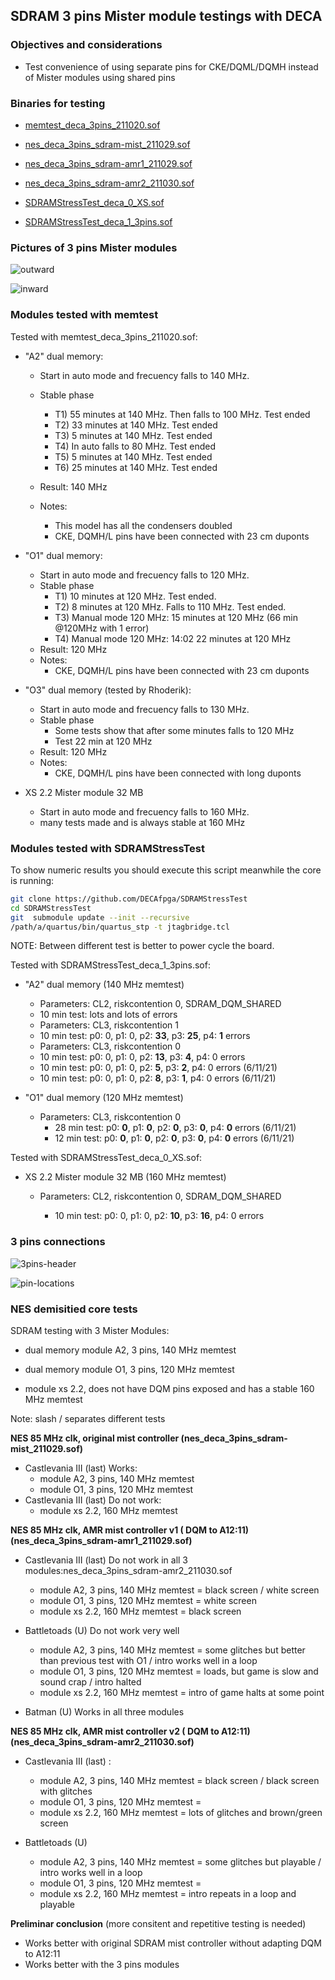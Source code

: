 ## SDRAM 3 pins Mister module testings with DECA

### Objectives and considerations

* Test convenience of using separate pins for CKE/DQML/DQMH instead of Mister modules using shared pins

### Binaries for testing

* [memtest_deca_3pins_211020.sof](https://github.com/DECAfpga/DECA_binaries/blob/main/Others/Memtest/old/memtest_deca_3pins_211020.sof)

* [nes_deca_3pins_sdram-mist_211029.sof](https://github.com/DECAfpga/DECA_binaries/blob/main/Consoles/NES_demistify/old/nes_deca_3pins_sdram-mist_211029.sof)

* [nes_deca_3pins_sdram-amr1_211029.sof](https://github.com/DECAfpga/DECA_binaries/blob/main/Consoles/NES_demistify/old/nes_deca_3pins_sdram-amr1_211029.sof)

* [nes_deca_3pins_sdram-amr2_211030.sof](https://github.com/DECAfpga/DECA_binaries/blob/main/Consoles/NES_demistify/old/nes_deca_3pins_sdram-amr2_211030.sof)

* [SDRAMStressTest_deca_0_XS.sof](https://github.com/DECAfpga/DECA_binaries/blob/main/Others/SDRAMStressTest/SDRAMStressTest_deca_0_XS.sof)

* [SDRAMStressTest_deca_1_3pins.sof](https://github.com/DECAfpga/DECA_binaries/blob/main/Others/SDRAMStressTest/SDRAMStressTest_deca_1_3pins.sof)

  

### Pictures of 3 pins Mister modules

![outward](img2/outward.jpg)

![inward](img2/inward.jpg)

### Modules tested with memtest

Tested with memtest_deca_3pins_211020.sof:

* "A2" dual memory: 

  * Start in auto mode and frecuency falls to 140 MHz.
  * Stable phase

    * T1) 55 minutes at 140 MHz.  Then falls to 100 MHz.  Test ended
    * T2) 33 minutes at 140 MHz.  Test ended
    * T3) 5 minutes at 140 MHz.  Test ended
    * T4) In auto falls to 80 MHz.  Test ended
    * T5) 5 minutes at 140 MHz.  Test ended
    * T6) 25 minutes at 140 MHz.  Test ended
  * Result: 140 MHz 
  * Notes: 
    * This model has all the condensers doubled
    * CKE, DQMH/L pins have been connected with 23 cm duponts
* "O1" dual memory:  
  * Start in auto mode and frecuency falls to 120 MHz.
  * Stable phase
    * T1) 10 minutes at 120 MHz. Test ended.
    * T2) 8 minutes at 120 MHz. Falls to 110 MHz. Test ended.
    * T3) Manual mode 120 MHz:   15  minutes at 120 MHz (66 min @120MHz with 1 error)
    * T4) Manual mode 120 MHz:   14:02       22   minutes at 120 MHz 
  * Result: 120 MHz 
  * Notes: 
    * CKE, DQMH/L pins have been connected with 23 cm duponts
* "O3" dual memory (tested by Rhoderik):
  * Start in auto mode and frecuency falls to 130 MHz.
  * Stable phase
    * Some tests show that after some minutes falls to 120 MHz
    * Test 22 min at 120 MHz
  * Result: 120 MHz 
  * Notes: 
    * CKE, DQMH/L pins have been connected with long duponts
* XS 2.2 Mister module 32 MB
  * Start in auto mode and frecuency falls to 160 MHz.
  * many tests made and is always stable at 160 MHz



### Modules tested with SDRAMStressTest 

To show numeric results you should execute this script meanwhile the core is running:

```sh
git clone https://github.com/DECAfpga/SDRAMStressTest
cd SDRAMStressTest
git  submodule update --init --recursive 
/path/a/quartus/bin/quartus_stp -t jtagbridge.tcl
```

NOTE: Between different test is better to power cycle the board.

Tested with SDRAMStressTest_deca_1_3pins.sof:

* "A2" dual memory (140 MHz memtest)  

  *  Parameters: CL2, riskcontention 0, SDRAM_DQM_SHARED
    *  10 min test: lots and lots of errors
  *  Parameters: CL3, riskcontention 1
    *  10 min test: p0: 0, p1: 0, p2: **33**, p3:  **25**, p4:  **1** errors
  *  Parameters: CL3, riskcontention 0
    *  10 min test: p0: 0, p1: 0, p2: **13**, p3: **4**, p4: 0  errors
    *  10 min test: p0: 0, p1: 0, p2: **5**, p3: **2**, p4: 0  errors (6/11/21)
    *  10 min test: p0: 0, p1: 0, p2: **8**, p3: **1**, p4: 0  errors (6/11/21)
* "O1" dual memory (120 MHz memtest)  

  * Parameters: CL3, riskcontention 0
    * 28 min test: p0: **0**, p1: **0**, p2: **0**, p3:  **0**, p4:  **0** errors (6/11/21)
    * 12 min test: p0: **0**, p1: **0**, p2: **0**, p3:  **0**, p4:  **0** errors (6/11/21)

Tested with SDRAMStressTest_deca_0_XS.sof:

* XS 2.2 Mister module 32 MB  (160 MHz memtest)  

  * Parameters: CL2, riskcontention 0, SDRAM_DQM_SHARED

    * 10 min test: p0: 0, p1: 0, p2: **10**, p3: **16**, p4: 0 errors

      
    
    

### 3 pins connections 

![3pins-header](img2/3pins-header.png)

![pin-locations](img2/pin-locations.png)



### NES demisitied core tests

SDRAM testing with 3 Mister Modules:

* dual memory module A2,  3 pins, 140 MHz memtest
* dual memory module O1, 3 pins,  120 MHz memtest

* module xs 2.2, does not have DQM pins exposed and has a stable 160 MHz memtest



Note: slash / separates different tests



**NES 85 MHz clk, original mist controller  (nes_deca_3pins_sdram-mist_211029.sof)**

* Castlevania III (last) Works:
	* module A2,  3 pins, 140 MHz memtest
	* module O1, 3 pins,  120 MHz memtest
* Castlevania III (last)  Do not work:
	* module xs 2.2, 160 MHz memtest



**NES 85 MHz clk, AMR mist controller  v1 ( DQM to A12:11)  (nes_deca_3pins_sdram-amr1_211029.sof)**

* Castlevania III (last)  Do not work in all 3 modules:nes_deca_3pins_sdram-amr2_211030.sof
	* module A2,  3 pins, 140 MHz memtest = black screen /  white screen
	* module O1, 3 pins,  120 MHz memtest = white screen
	* module xs 2.2, 160 MHz memtest = black screen

* Battletoads (U) Do not work very well
	* module A2,  3 pins, 140 MHz memtest = some glitches but better than previous test with O1 / intro works well in a loop
	* module O1, 3 pins,  120 MHz memtest = loads, but game is slow and sound crap / intro halted
	* module xs 2.2, 160 MHz memtest = intro of game halts at some point

* Batman (U) Works  in all three modules



**NES 85 MHz clk, AMR mist controller  v2 ( DQM to A12:11)  (nes_deca_3pins_sdram-amr2_211030.sof)**

* Castlevania III (last)  :
  * module A2,  3 pins, 140 MHz memtest = black screen / black screen with glitches
  * module O1, 3 pins,  120 MHz memtest = 
  * module xs 2.2, 160 MHz memtest = lots of glitches and brown/green screen

* Battletoads (U) 
  * module A2,  3 pins, 140 MHz memtest = some glitches but playable / intro works well in a loop
  * module O1, 3 pins,  120 MHz memtest =  
  * module xs 2.2, 160 MHz memtest = intro repeats in a loop and playable



**Preliminar conclusion** (more consitent and repetitive testing is needed)

* Works better with original SDRAM mist controller without adapting DQM to A12:11
* Works better with the 3 pins modules

